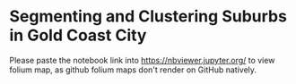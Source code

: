# Segmenting and Clustering Suburbs in Gold Coast City
Please paste the notebook link into https://nbviewer.jupyter.org/ to view folium map, as github folium maps don't render on GitHub natively.
